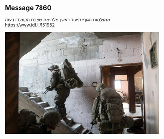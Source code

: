 ## Message 7860

ממצלמות הגוף:
תיעוד ראשון מלחימת עוצבת הקומנדו בעזה
https://www.idf.il/151952

![Photo](./7860/7860_photo.jpg)
